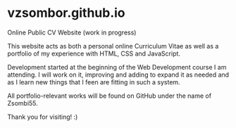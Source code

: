 # vzsombor.github.io
Online Public CV Website (work in progress)

This website acts as both a personal online Curriculum Vitae as well as a portfolio of my experience with HTML, CSS and JavaScript.

Development started at the beginning of the Web Development course I am attending.
I will work on it, improving and adding to expand it as needed and as I learn new things that I feen are fitting in such a system.

All portfolio-relevant works will be found on GitHub under the name of Zsombi55.


Thank you for visiting!  :)
